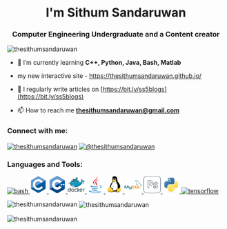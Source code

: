 <h1 align="center">I'm Sithum Sandaruwan</h1>
<h3 align="center">Computer Engineering Undergraduate and a Content creator</h3>

<p align="left"> <img src="https://komarev.com/ghpvc/?username=thesithumsandaruwan&label=Profile%20views&color=0e75b6&style=flat" alt="thesithumsandaruwan" /> </p>

- 🌱 I’m currently learning **C++, Python, Java, Bash, Matlab**

- my new interactive site - https://thesithumsandaruwan.github.io/

- 📝 I regularly write articles on [https://bit.ly/ss5blogs](https://bit.ly/ss5blogs)

- 📫 How to reach me **thesithumsandaruwan@gmail.com**

<h3 align="left">Connect with me:</h3>
<p align="left">
<a href="https://linkedin.com/in/thesithumsandaruwan" target="blank"><img align="center" src="https://raw.githubusercontent.com/rahuldkjain/github-profile-readme-generator/master/src/images/icons/Social/linked-in-alt.svg" alt="thesithumsandaruwan" height="30" width="40" /></a>
<a href="https://medium.com/@thesithumsandaruwan" target="blank"><img align="center" src="https://raw.githubusercontent.com/rahuldkjain/github-profile-readme-generator/master/src/images/icons/Social/medium.svg" alt="@thesithumsandaruwan" height="30" width="40" /></a>
</p>

<h3 align="left">Languages and Tools:</h3>
<p align="left"> <a href="https://www.gnu.org/software/bash/" target="_blank" rel="noreferrer"> <img src="https://www.vectorlogo.zone/logos/gnu_bash/gnu_bash-icon.svg" alt="bash" width="40" height="40"/> </a> <a href="https://www.cprogramming.com/" target="_blank" rel="noreferrer"> <img src="https://raw.githubusercontent.com/devicons/devicon/master/icons/c/c-original.svg" alt="c" width="40" height="40"/> </a> <a href="https://www.w3schools.com/cpp/" target="_blank" rel="noreferrer"> <img src="https://raw.githubusercontent.com/devicons/devicon/master/icons/cplusplus/cplusplus-original.svg" alt="cplusplus" width="40" height="40"/> </a> <a href="https://www.docker.com/" target="_blank" rel="noreferrer"> <img src="https://raw.githubusercontent.com/devicons/devicon/master/icons/docker/docker-original-wordmark.svg" alt="docker" width="40" height="40"/> </a> <a href="https://www.java.com" target="_blank" rel="noreferrer"> <img src="https://raw.githubusercontent.com/devicons/devicon/master/icons/java/java-original.svg" alt="java" width="40" height="40"/> </a> <a href="https://www.linux.org/" target="_blank" rel="noreferrer"> <img src="https://raw.githubusercontent.com/devicons/devicon/master/icons/linux/linux-original.svg" alt="linux" width="40" height="40"/> </a> <a href="https://www.mysql.com/" target="_blank" rel="noreferrer"> <img src="https://raw.githubusercontent.com/devicons/devicon/master/icons/mysql/mysql-original-wordmark.svg" alt="mysql" width="40" height="40"/> </a> <a href="https://www.photoshop.com/en" target="_blank" rel="noreferrer"> <img src="https://raw.githubusercontent.com/devicons/devicon/master/icons/photoshop/photoshop-line.svg" alt="photoshop" width="40" height="40"/> </a> <a href="https://www.python.org" target="_blank" rel="noreferrer"> <img src="https://raw.githubusercontent.com/devicons/devicon/master/icons/python/python-original.svg" alt="python" width="40" height="40"/> </a> <a href="https://www.tensorflow.org" target="_blank" rel="noreferrer"> <img src="https://www.vectorlogo.zone/logos/tensorflow/tensorflow-icon.svg" alt="tensorflow" width="40" height="40"/> </a> </p>

<p><img align="left" src="https://github-readme-stats.vercel.app/api/top-langs?username=thesithumsandaruwan&show_icons=true&locale=en&layout=compact" alt="thesithumsandaruwan" /></p>

<p>&nbsp;<img align="center" src="https://github-readme-stats.vercel.app/api?username=thesithumsandaruwan&show_icons=true&locale=en" alt="thesithumsandaruwan" /></p>

<p><img align="center" src="https://github-readme-streak-stats.herokuapp.com/?user=thesithumsandaruwan&" alt="thesithumsandaruwan" /></p>

